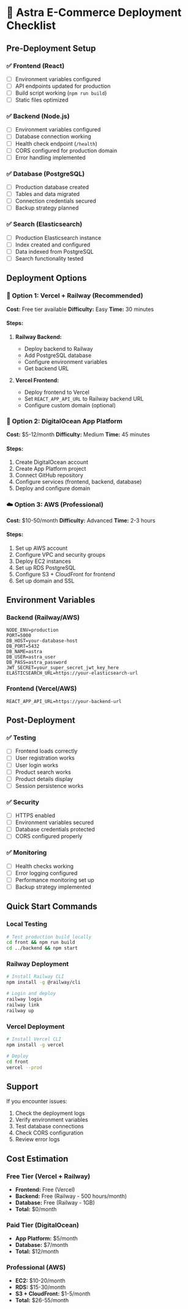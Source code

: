 # 🚀 Astra E-Commerce Deployment Checklist

## Pre-Deployment Setup

### ✅ Frontend (React)
- [ ] Environment variables configured
- [ ] API endpoints updated for production
- [ ] Build script working (`npm run build`)
- [ ] Static files optimized

### ✅ Backend (Node.js)
- [ ] Environment variables configured
- [ ] Database connection working
- [ ] Health check endpoint (`/health`)
- [ ] CORS configured for production domain
- [ ] Error handling implemented

### ✅ Database (PostgreSQL)
- [ ] Production database created
- [ ] Tables and data migrated
- [ ] Connection credentials secured
- [ ] Backup strategy planned

### ✅ Search (Elasticsearch)
- [ ] Production Elasticsearch instance
- [ ] Index created and configured
- [ ] Data indexed from PostgreSQL
- [ ] Search functionality tested

## Deployment Options

### 🌟 Option 1: Vercel + Railway (Recommended)
**Cost:** Free tier available
**Difficulty:** Easy
**Time:** 30 minutes

#### Steps:
1. **Railway Backend:**
   - Deploy backend to Railway
   - Add PostgreSQL database
   - Configure environment variables
   - Get backend URL

2. **Vercel Frontend:**
   - Deploy frontend to Vercel
   - Set `REACT_APP_API_URL` to Railway backend URL
   - Configure custom domain (optional)

### 🐳 Option 2: DigitalOcean App Platform
**Cost:** $5-12/month
**Difficulty:** Medium
**Time:** 45 minutes

#### Steps:
1. Create DigitalOcean account
2. Create App Platform project
3. Connect GitHub repository
4. Configure services (frontend, backend, database)
5. Deploy and configure domain

### ☁️ Option 3: AWS (Professional)
**Cost:** $10-50/month
**Difficulty:** Advanced
**Time:** 2-3 hours

#### Steps:
1. Set up AWS account
2. Configure VPC and security groups
3. Deploy EC2 instances
4. Set up RDS PostgreSQL
5. Configure S3 + CloudFront for frontend
6. Set up domain and SSL

## Environment Variables

### Backend (Railway/AWS)
```env
NODE_ENV=production
PORT=5000
DB_HOST=your-database-host
DB_PORT=5432
DB_NAME=astra
DB_USER=astra_user
DB_PASS=astra_password
JWT_SECRET=your_super_secret_jwt_key_here
ELASTICSEARCH_URL=https://your-elasticsearch-url
```

### Frontend (Vercel/AWS)
```env
REACT_APP_API_URL=https://your-backend-url
```

## Post-Deployment

### ✅ Testing
- [ ] Frontend loads correctly
- [ ] User registration works
- [ ] User login works
- [ ] Product search works
- [ ] Product details display
- [ ] Session persistence works

### ✅ Security
- [ ] HTTPS enabled
- [ ] Environment variables secured
- [ ] Database credentials protected
- [ ] CORS configured properly

### ✅ Monitoring
- [ ] Health checks working
- [ ] Error logging configured
- [ ] Performance monitoring set up
- [ ] Backup strategy implemented

## Quick Start Commands

### Local Testing
```bash
# Test production build locally
cd front && npm run build
cd ../backend && npm start
```

### Railway Deployment
```bash
# Install Railway CLI
npm install -g @railway/cli

# Login and deploy
railway login
railway link
railway up
```

### Vercel Deployment
```bash
# Install Vercel CLI
npm install -g vercel

# Deploy
cd front
vercel --prod
```

## Support

If you encounter issues:
1. Check the deployment logs
2. Verify environment variables
3. Test database connections
4. Check CORS configuration
5. Review error logs

## Cost Estimation

### Free Tier (Vercel + Railway)
- **Frontend:** Free (Vercel)
- **Backend:** Free (Railway - 500 hours/month)
- **Database:** Free (Railway - 1GB)
- **Total:** $0/month

### Paid Tier (DigitalOcean)
- **App Platform:** $5/month
- **Database:** $7/month
- **Total:** $12/month

### Professional (AWS)
- **EC2:** $10-20/month
- **RDS:** $15-30/month
- **S3 + CloudFront:** $1-5/month
- **Total:** $26-55/month 